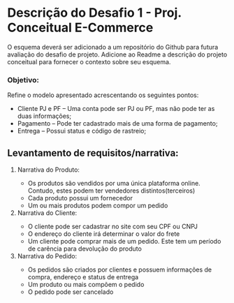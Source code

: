 # Descrição do Desafio 1 - Proj. Conceitual E-Commerce

<p>O esquema deverá ser adicionado a um repositório do Github para futura avaliação do desafio de projeto. Adicione ao Readme a descrição do projeto conceitual para fornecer o contexto sobre seu esquema.</p>

### Objetivo:

<p>Refine o modelo apresentado acrescentando os seguintes pontos:</p>

- Cliente PJ e PF – Uma conta pode ser PJ ou PF, mas não pode ter as duas informações;
- Pagamento – Pode ter cadastrado mais de uma forma de pagamento;
- Entrega – Possui status e código de rastreio;

## Levantamento de requisitos/narrativa:

<ol>
  <li> Narrativa do Produto:</li>
    <ul>
      <li> Os produtos são vendidos por uma única plataforma online. Contudo, estes podem ter vendedores distintos(terceiros)</li>
      <li> Cada produto possui um fornecedor</li>
      <li> Um ou mais produtos podem compor um pedido</li>
    </ul>
  <li> Narrativa do Cliente:</li>
    <ul>
      <li>  O cliente pode ser cadastrar no site com seu CPF ou CNPJ</li>
      <li> O endereço do cliente irá determinar o valor do frete</li>
      <li> Um cliente pode comprar mais de um pedido. Este tem um período de carência para devolução do produto</li>
    </ul>
  <li> Narrativa do Pedido:</li>
      <ul>
        <li> Os pedidos são criados por clientes e possuem informações de compra, endereço e status de entrega</li>
        <li> Um produto ou mais compõem o pedido</li>
        <li> O pedido pode ser cancelado</li>
      </ul>
</ol>
